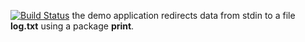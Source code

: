 [![Build Status](https://travis-ci.org/anasteyshakoshman/lab10.svg?branch=master)](https://travis-ci.org/anasteyshakoshman/lab10)
the demo application redirects data from stdin to a file **log.txt** using a package **print**.
